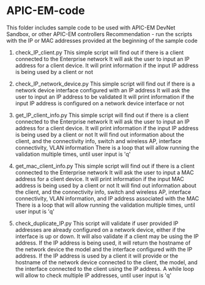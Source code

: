 # APIC-EM-code

This folder includes sample code to be used with APIC-EM DevNet Sandbox, or other APIC-EM controllers
Recommendation - run the scripts with the IP or MAC addresses provided at the beginning of the sample code

1.   check_IP_client.py
    This simple script will find out if there is a client connected to the Enterprise network
    It will ask the user to input an IP address for a client device.
    It will print information if the input IP address is being used by a client or not

2.   check_IP_network_device.py
    This simple script will find out if there is a network device interface configured with an IP address
    It will ask the user to input an IP address to be validated
    It will print information if the input IP address is configured on a network device interface or not

3.   get_IP_client_info.py
    This simple script will find out if there is a client connected to the Enterprise network
    It will ask the user to input an IP address for a client device.
    It will print information if the input IP address is being used by a client or not
    It will find out information about the client, and the connectivity info, switch and wireless AP,
    interface connectivity, VLAN information
    There is a loop that will allow running the validation multiple times, until user input is 'q'

4.   get_mac_client_info.py
    This simple script will find out if there is a client connected to the Enterprise network
    It will ask the user to input a MAC address for a client device.
    It will print information if the input MAC address is being used by a client or not
    It will find out information about the client, and the connectivity info, switch and wireless AP,
    interface connectivity, VLAN information, and IP address associated with the MAC
    There is a loop that will allow running the validation multiple times, until user input is 'q'

5.   check_duplicate_IP.py
    This script will validate if user provided IP addresses are already configured on a network device,
    either if the interface is up or down. It will also validate if a client may be using the IP address.
    If the IP address is being used, it will return the hostname of the network device
    the model and the interface configured with the IP address.
    If the IP address is used by a client it will provide or the hostname of the network device connected to the client,
    the model, and the interface connected to the client using the IP address.
    A while loop will allow to check multiple IP addresses, until user input is 'q'